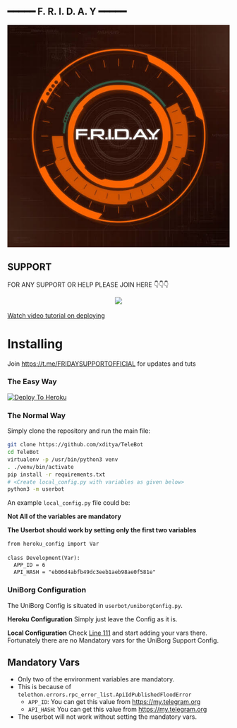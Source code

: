
##       ━━━━━ F. R. I. D. A. Y  ━━━━━

<p align="center">
<img src="images.jpeg" alt="F.R.I.D.A.Y">
  
## SUPPORT

FOR ANY SUPPORT OR HELP PLEASE JOIN HERE 👇👇👇

<p align="center">
<a href="https://t.me/FRIDAYSUPPORTOFFICIAL"><img src="https://telegra.ph/file/e9af8aa5c368166c6407b.jpg?logo=Telegram"></a>





[Watch video tutorial on deploying](https://youtu.be/XmvdDHiIDb4)
# Installing
Join https://t.me/FRIDAYSUPPORTOFFICIAL for updates and tuts
### The Easy Way

[![Deploy To Heroku](https://www.herokucdn.com/deploy/button.svg)](https://heroku.com/deploy?)

### The Normal Way

Simply clone the repository and run the main file:
```sh
git clone https://github.com/xditya/TeleBot
cd TeleBot
virtualenv -p /usr/bin/python3 venv
. ./venv/bin/activate
pip install -r requirements.txt
# <Create local_config.py with variables as given below>
python3 -m userbot
```

An example `local_config.py` file could be:

**Not All of the variables are mandatory**

__The Userbot should work by setting only the first two variables__

```python3
from heroku_config import Var

class Development(Var):
  APP_ID = 6
  API_HASH = "eb06d4abfb49dc3eeb1aeb98ae0f581e"
```

### UniBorg Configuration

The UniBorg Config is situated in `userbot/uniborgConfig.py`.

**Heroku Configuration**
Simply just leave the Config as it is.

**Local Configuration**
Check [Line 111](https://github.com/Total-Noob-69/X-tra-Telegram/blob/master/userbot/uniborgConfig.py#L111) and start adding your vars there.
Fortunately there are no Mandatory vars for the UniBorg Support Config.

## Mandatory Vars

- Only two of the environment variables are mandatory.
- This is because of `telethon.errors.rpc_error_list.ApiIdPublishedFloodError`
    - `APP_ID`:   You can get this value from https://my.telegram.org
    - `API_HASH`:   You can get this value from https://my.telegram.org
- The userbot will not work without setting the mandatory vars.
